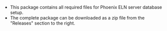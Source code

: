 * This package contains all required files for Phoenix ELN server database setup.
* The complete package can be downloaded as a zip file from the "Releases" section to the right.


